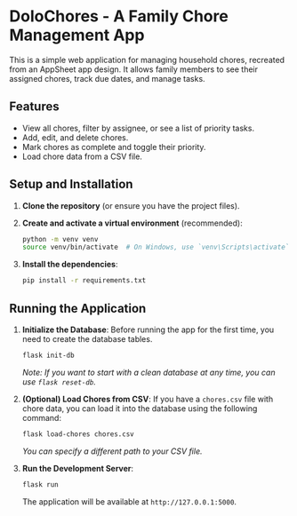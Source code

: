 # DoloChores - A Family Chore Management App

This is a simple web application for managing household chores, recreated from an AppSheet app design. It allows family members to see their assigned chores, track due dates, and manage tasks.

## Features

-   View all chores, filter by assignee, or see a list of priority tasks.
-   Add, edit, and delete chores.
-   Mark chores as complete and toggle their priority.
-   Load chore data from a CSV file.

## Setup and Installation

1.  **Clone the repository** (or ensure you have the project files).

2.  **Create and activate a virtual environment** (recommended):
    ```bash
    python -m venv venv
    source venv/bin/activate  # On Windows, use `venv\Scripts\activate`
    ```

3.  **Install the dependencies**:
    ```bash
    pip install -r requirements.txt
    ```

## Running the Application

1.  **Initialize the Database**:
    Before running the app for the first time, you need to create the database tables.
    ```bash
    flask init-db
    ```
    *Note: If you want to start with a clean database at any time, you can use `flask reset-db`.*

2.  **(Optional) Load Chores from CSV**:
    If you have a `chores.csv` file with chore data, you can load it into the database using the following command:
    ```bash
    flask load-chores chores.csv
    ```
    *You can specify a different path to your CSV file.*

3.  **Run the Development Server**:
    ```bash
    flask run
    ```
    The application will be available at `http://127.0.0.1:5000`.
